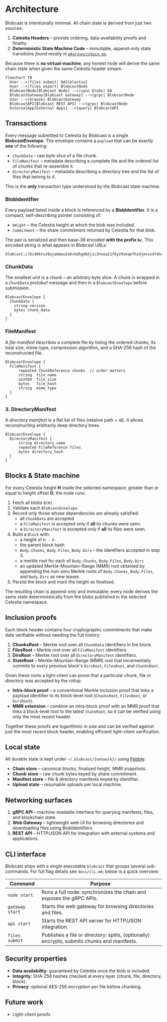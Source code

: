 # Architecture

Blobcast is intentionally minimal. All chain state is derived from just two sources:

1. **Celestia Headers** – provide ordering, data-availability proofs and finality.
2. **Deterministic State Machine Code** – immutable, append-only state transitions _found mostly in [`pkg/sync/chain.go`](../pkg/sync/chain.go)._

Because there is **no virtual-machine**, any honest node will derive the same chain state when given the same Celestia header stream.

```mermaid
flowchart TB
  User -->|files submit| DA[Celestia]
  User -->|files export| BlobcastNode
  BlobcastNode[Blobcast Node] -->|sync blobs| DA
  BlobcastGateway[Blobcast Gateway] -->|grpc| BlobcastNode
  User -->|browse| BlobcastGateway
  BlobcastAPI[Blobcast REST API] -->|grpc| BlobcastNode
  ExternalApp[External Apps] -->|query| BlobcastAPI
```

## Transactions

Every message submitted to Celestia by Blobcast is a single **BlobcastEnvelope**.  The envelope contains a `payload` that can be exactly **one** of the following:

* `ChunkData` – raw byte slice of a file chunk.
* `FileManifest` – metadata describing a complete file and the ordered list of chunks that re-assemble it.
* `DirectoryManifest` – metadata describing a directory tree and the list of files that belong to it.

This is the **only** transaction type understood by the Blobcast state machine.

### BlobIdentifier

Every payload listed inside a block is referenced by a **BlobIdentifier**.  It is a compact, self-describing pointer consisting of:

* `Height` – the Celestia height at which the blob was included.
* `Commitment` – the share commitment returned by Celestia for that blob.

The pair is serialized and then base-36 encoded **with the prefix `bc`**.  This encoded string is what appears in Blobcast URLs:

```
blobcast://bc48ktvz8ajakmwu2o6vkdhg4b5j1c3nveq11f0y29xkqe7hzdjmvsxdfdnco4
```

### ChunkData

The smallest unit is a *chunk* – an arbitrary byte slice. A chunk is wrapped in a `ChunkData` protobuf message and then in a `BlobcastEnvelope` before submission.

```
BlobcastEnvelope {
  ChunkData {
    string version
    bytes chunk_data
  }
}
```

### FileManifest

A *file manifest* describes a complete file by listing the ordered chunks, its total size, mime-type, compression algorithm, and a SHA-256 hash of the reconstructed file.

```
BlobcastEnvelope {
  FileManifest {
      repeated ChunkReference chunks  // order matters
      string  file_name
      uint64  file_size
      bytes   file_hash
      string  mime_type
  }
}
```

### 3. DirectoryManifest
A *directory manifest* is a flat list of files (relative path + id).  It allows reconstructing arbitrarily deep directory trees.

```
BlobcastEnvelope {
  DirectoryManifest {
      string directory_name
      repeated FileReference files
      bytes directory_hash
  }
}
```

## Blocks & State machine

For every Celestia height **H** inside the selected namespace, greater than or equal to height offset **O**, the node runs:

1. Fetch all blobs `B(H)`.
2. Validate each `BlobcastEnvelope`.
3. Record *only* those whose dependencies are already satisfied:
   * all `ChunkData` are accepted
   * a `FileManifest` is accepted only if **all** its chunks were seen.
   * a `DirectoryManifest` is accepted only if **all** its files were seen.
4. Build a `Block` with:
   * a height of `H - O`
   * the parent block hash
   * `Body.Chunks`, `Body.Files`, `Body.Dirs` – the identifiers accepted in step 3.
   * a merkle root for each of `Body.Chunks`, `Body.Files`, `Body.Dirs`
   * an updated Merkle-Mountain-Range (MMR) root obtained by appending the non-zero Merkle roots of `Body.Chunks`, `Body.Files`, and `Body.Dirs` as new leaves
5. Persist the block and mark the height as finalised.

The resulting chain is append-only and immutable; every node derives the same state deterministically from the blobs published in the selected Celestia namespace.

## Inclusion proofs

Each block header contains four cryptographic commitments that make data verifiable without needing the full history:

1. **ChunksRoot** – Merkle root over all `ChunkData` identifiers in the block.
2. **FilesRoot**  – Merkle root over all `FileManifest` identifiers.
3. **DirsRoot**   – Merkle root over all `DirectoryManifest` identifiers.
4. **StateRoot**  – Merkle-Mountain-Range (MMR) root that incrementally commits to *every* previous block's `DirsRoot`, `FilesRoot`, and `ChunksRoot`.

Given these roots a light-client can prove that a particular chunk, file or directory was accepted by the rollup:

* **Intra-block proof** – a conventional Merkle inclusion proof that links a payload identifier to its block-level root (`ChunksRoot`, `FilesRoot`, or `DirsRoot`).
* **MMR extension** – combine an intra-block proof with an MMR proof that links a block-level root to the latest `StateRoot`, so it can be verified using only the most recent header.

Together these proofs are logarithmic in size and can be verified against just the most recent block header, enabling efficient light-client verification.

## Local state

All durable state is kept under `~/.blobcast/{network}/` using [Pebble](https://github.com/cockroachdb/pebble):

* **Chain store** – canonical blocks, finalised height, MMR snapshots.
* **Chunk store** – raw chunk bytes keyed by share commitment.
* **Manifest store** – file & directory manifests keyed by identifier.
* **Upload state** – resumable uploads per local machine.

## Networking surfaces

1. **gRPC API** – machine-readable interface for querying manifests, files, and blockchain state.
2. **Web Gateway** – lightweight web UI for browsing directories and downloading files using BlobIdentifiers.
3. **REST API** – HTTP/JSON API for integration with external systems and applications.

## CLI interface

Blobcast ships with a single executable `blobcast` that groups several sub-commands. For full flag details see `docs/cli.md`; below is a quick overview:

| Command | Purpose |
|---------|---------|
| `node start`    | Runs a full node: synchronizes the chain and exposes the gRPC APIs. |
| `gateway start` | Starts the web gateway for browsing directories and files. |
| `api start`     | Starts the REST API server for HTTP/JSON integration. |
| `files submit`  | Publishes a file or directory: splits, (optionally) encrypts, submits chunks and manifests. |

## Security properties

* **Data availability**: guaranteed by Celestia once the blob is included.
* **Integrity**: SHA-256 hashes checked at every layer (chunk, file, directory, block).
* **Privacy**: optional AES-256 encryption per file before chunking.

## Future work

* Light-client proofs
